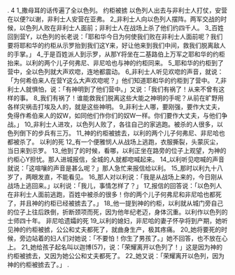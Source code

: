 . 4 
1_撒母耳的话传遍了全以色列。 
约柜被掳 
以色列人出去与非利士人打仗，安营在以便?以谢，非利士人安营在亚弗。 2_非利士人向以色列人摆阵。两军交战的时候，以色列人败在非利士人面前；非利士人在战场上杀了他们约四千人。 3_百姓回到营Y，以色列的长老说：「耶和华今日为何使我们败在非利士人面前呢？我们要将耶和华的约柜从示罗抬到我们这Y来，好让他来到我们中间，救我们脱离敌人的手掌。」 4_于是百姓派人到示罗，从那Y将坐在二基路伯上万军之耶和华的约柜抬来。以利的两个儿子何弗尼、非尼哈也与神的约柜同来。 
5_耶和华的约柜到了营中，全以色列就大声欢唿，连地都震动。 6_非利士人听见欢唿的声音，就说：「为何希伯来人在营Y这么大声欢唿呢？」他们知道耶和华的约柜到了营中。 7_非利士人就惧怕，说：「有神明到了他们营中。」又说：「我们有祸了！从来不曾有这样的事。 8_我们有祸了！谁能救我们脱离这些大能之神明的手呢？从前在旷野用各样灾祸击打埃及人的，就是这些神明。 9_非利士人哪，要刚强，要作大丈夫，免得作希伯来人的奴W，如同他们作你们的奴W一样。你们要作大丈夫，与他们争战。」 10_非利士人进攻，以色列人败了，各往自己的家逃跑。被杀的人很多，以色列倒下的步兵有三万。 11_神的约柜被掳去，以利的两个儿子何弗尼、非尼哈也都被杀了。 
以利的死 
12_有一个便雅悯人从战场上逃跑，衣服撕裂，头蒙灰尘，当日来到示罗。 13_他到了的时候，看哪，以利正坐在路旁的位子上观望，为神的约柜心Y担忧。那人进城报信，全城的人就都唿喊起来。 14_以利听见唿喊的声音就说：「这喧嚷的声音是甚么呢？」那人急忙来报信给以利。 15_那时以利九十八岁了，两眼发直，不能看见。 16_那人对以利说：「我是从战场上来的，今日刚从战场上逃回来。」以利说：「我儿，事情怎样了？」 17_报信的回答说：「以色列人在非利士人面前逃跑，百姓中被杀的很多！你的两个儿子何弗尼和非尼哈也都死了，并且神的约柜已经被掳去了。」 18_他一提到神的约柜，以利就从城门旁自己的位子上往后跌倒，折断颈项而死，因为他年纪老迈，身体沉重。以利作以色列的士师四十年。 
非尼哈遗孀的死 
19_以利的媳妇，非尼哈的妻子怀孕将到产期，她听见神的约柜被掳，公公和丈夫都死了，就曲身生产，极其疼痛。 20_她将要死的时候，旁边站着的妇人们对她说：「不要怕！你生了男孩了。」她不回答，也不放在心上。 21_她给孩子起名叫以迦博(57)，说：「荣耀离开以色列了！」这是因为神的约柜被掳去，又因为她公公和丈夫都死了。 22_她又说：「荣耀离开以色列，因为神的约柜被掳去了。」 
 .